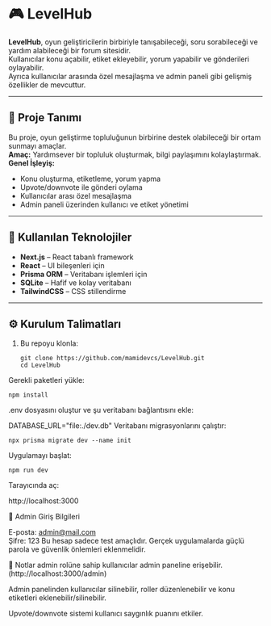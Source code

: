 # 🎮 LevelHub

**LevelHub**, oyun geliştiricilerin birbiriyle tanışabileceği, soru sorabileceği ve yardım alabileceği bir forum sitesidir.  
Kullanıcılar konu açabilir, etiket ekleyebilir, yorum yapabilir ve gönderileri oylayabilir.  
Ayrıca kullanıcılar arasında özel mesajlaşma ve admin paneli gibi gelişmiş özellikler de mevcuttur.

---

## 🚀 Proje Tanımı

Bu proje, oyun geliştirme topluluğunun birbirine destek olabileceği bir ortam sunmayı amaçlar.  
**Amaç:** Yardımsever bir topluluk oluşturmak, bilgi paylaşımını kolaylaştırmak.  
**Genel İşleyiş:**
- Konu oluşturma, etiketleme, yorum yapma
- Upvote/downvote ile gönderi oylama
- Kullanıcılar arası özel mesajlaşma
- Admin paneli üzerinden kullanıcı ve etiket yönetimi

---

## 🧰 Kullanılan Teknolojiler

- **Next.js** – React tabanlı framework
- **React** – UI bileşenleri için
- **Prisma ORM** – Veritabanı işlemleri için
- **SQLite** – Hafif ve kolay veritabanı
- **TailwindCSS** – CSS stillendirme
  
---

## ⚙️ Kurulum Talimatları

1. Bu repoyu klonla:
   ```
   git clone https://github.com/mamidevcs/LevelHub.git
   cd LevelHub
Gerekli paketleri yükle:

 ```
npm install
 ```
.env dosyasını oluştur ve şu veritabanı bağlantısını ekle:


DATABASE_URL="file:./dev.db"
Veritabanı migrasyonlarını çalıştır:

 ```
npx prisma migrate dev --name init
 ```
Uygulamayı başlat:

 ```
npm run dev
 ```
Tarayıcında aç:

http://localhost:3000

🔐 Admin Giriş Bilgileri

E-posta: admin@mail.com  
Şifre: 123
Bu hesap sadece test amaçlıdır. Gerçek uygulamalarda güçlü parola ve güvenlik önlemleri eklenmelidir.

📎 Notlar
admin rolüne sahip kullanıcılar admin paneline erişebilir.(http://localhost:3000/admin)

Admin panelinden kullanıcılar silinebilir, roller düzenlenebilir ve konu etiketleri eklenebilir/silinebilir.

Upvote/downvote sistemi kullanıcı saygınlık puanını etkiler.
